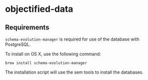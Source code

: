 # objectified-data

## Requirements

`schema-evolution-manager` is required for use of the database with PostgreSQL.

To install on OS X, use the following command:

```
brew install schema-evolution-manager
```

The installation script will use the sem tools to install the databases.


